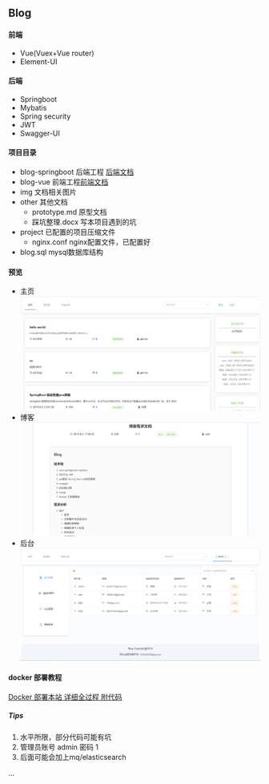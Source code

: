## Blog

#### 前端

* Vue(Vuex+Vue router)
* Element-UI

#### 后端

* Springboot
* Mybatis
* Spring security
* JWT
* Swagger-UI

#### 项目目录

* blog-springboot              后端工程 [后端文档](blog-springboot/README.md)
* blog-vue                           前端工程[前端文档](blog-vue/README.md)
* img                                    文档相关图片
* other                                 其他文档
  * prototype.md		   原型文档
  * 踩坑整理.docx           写本项目遇到的坑
* project                              已配置的项目压缩文件
  * nginx.conf                 nginx配置文件，已配置好
* blog.sql                             mysql数据库结构

#### 预览

* 主页![主页](img/index_demo.png)
* 博客 ![博客](img/blog_demo.png)
* 后台 ![后台](img/admin_demo.png)

#### docker 部署教程
[Docker 部署本站 详细全过程 附代码](http://134.175.116.44/#/blog/2)

##### Tips

1. 水平所限，部分代码可能有坑
2. 管理员账号 admin 密码 1
3. 后面可能会加上mq/elasticsearch

... 



